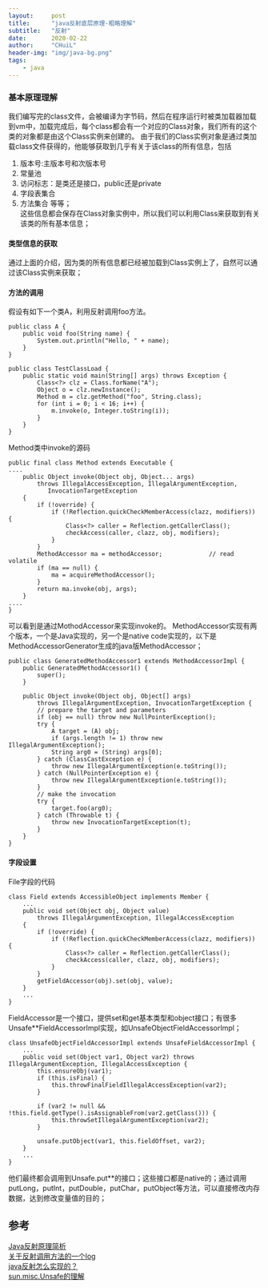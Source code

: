 ```yaml
---
layout:     post
title:      "java反射底层原理-粗略理解"
subtitle:   "反射"
date:       2020-02-22
author:     "CHuiL"
header-img: "img/java-bg.png"
tags:
    - java
---
```



### 基本原理理解
我们编写完的class文件，会被编译为字节码，然后在程序运行时被类加载器加载到vm中，加载完成后，每个class都会有一个对应的Class对象，我们所有的这个类的对象都是由这个Class实例来创建的。
由于我们的Class实例对象是通过类加载class文件获得的，他能够获取到几乎有关于该class的所有信息，包括
1. 版本号:主版本号和次版本号
2. 常量池
3. 访问标志：是类还是接口，public还是private
4. 字段表集合
5. 方法集合
等等；  
这些信息都会保存在Class对象实例中，所以我们可以利用Class来获取到有关该类的所有基本信息；


#### 类型信息的获取
通过上面的介绍，因为类的所有信息都已经被加载到Class实例上了，自然可以通过该Class实例来获取；

#### 方法的调用
假设有如下一个类A，利用反射调用foo方法。
```
public class A {  
    public void foo(String name) {  
        System.out.println("Hello, " + name);  
    }  
} 

public class TestClassLoad {  
    public static void main(String[] args) throws Exception {  
        Class<?> clz = Class.forName("A");  
        Object o = clz.newInstance();  
        Method m = clz.getMethod("foo", String.class);  
        for (int i = 0; i < 16; i++) {  
            m.invoke(o, Integer.toString(i));  
        }  
    }  
}  
```
Method类中invoke的源码

```
public final class Method extends Executable {
....
    public Object invoke(Object obj, Object... args)
        throws IllegalAccessException, IllegalArgumentException,
           InvocationTargetException
    {
        if (!override) {
            if (!Reflection.quickCheckMemberAccess(clazz, modifiers)) {
                Class<?> caller = Reflection.getCallerClass();
                checkAccess(caller, clazz, obj, modifiers);
            }
        }
        MethodAccessor ma = methodAccessor;             // read volatile
        if (ma == null) {
            ma = acquireMethodAccessor();
        }
        return ma.invoke(obj, args);
    }
....
}
```
可以看到是通过MothodAccessor来实现invoke的。
MethodAccessor实现有两个版本，一个是Java实现的，另一个是native code实现的，以下是MethodAccessorGenerator生成的java版MethodAccessor；

```
public class GeneratedMethodAccessor1 extends MethodAccessorImpl {      
    public GeneratedMethodAccessor1() {  
        super();  
    }  
      
    public Object invoke(Object obj, Object[] args)     
        throws IllegalArgumentException, InvocationTargetException {  
        // prepare the target and parameters  
        if (obj == null) throw new NullPointerException();  
        try {  
            A target = (A) obj;  
            if (args.length != 1) throw new IllegalArgumentException();  
            String arg0 = (String) args[0];  
        } catch (ClassCastException e) {  
            throw new IllegalArgumentException(e.toString());  
        } catch (NullPointerException e) {  
            throw new IllegalArgumentException(e.toString());  
        }  
        // make the invocation  
        try {  
            target.foo(arg0); 
        } catch (Throwable t) {  
            throw new InvocationTargetException(t);  
        }  
    }  
}  
```

#### 字段设置
File字段的代码
```
class Field extends AccessibleObject implements Member {
    ...
    public void set(Object obj, Object value)
        throws IllegalArgumentException, IllegalAccessException
    {
        if (!override) {
            if (!Reflection.quickCheckMemberAccess(clazz, modifiers)) {
                Class<?> caller = Reflection.getCallerClass();
                checkAccess(caller, clazz, obj, modifiers);
            }
        }
        getFieldAccessor(obj).set(obj, value);
    }
    ...
}
```
FieldAccessor是一个接口，提供set和get基本类型和object接口；有很多Unsafe**FieldAccessorImpl实现，如UnsafeObjectFieldAccessorImpl；
```
class UnsafeObjectFieldAccessorImpl extends UnsafeFieldAccessorImpl {
    ...
    public void set(Object var1, Object var2) throws IllegalArgumentException, IllegalAccessException {
        this.ensureObj(var1);
        if (this.isFinal) {
            this.throwFinalFieldIllegalAccessException(var2);
        }

        if (var2 != null && !this.field.getType().isAssignableFrom(var2.getClass())) {
            this.throwSetIllegalArgumentException(var2);
        }

        unsafe.putObject(var1, this.fieldOffset, var2);
    }
    ...
}
```
他们最终都会调用到Unsafe.put**的接口；这些接口都是native的；通过调用putLong，putInt，putDouble，putChar，putObject等方法，可以直接修改内存数据，达到修改变量值的目的；


## 参考
[Java反射原理简析](http://www.fanyilun.me/2015/10/29/Java%E5%8F%8D%E5%B0%84%E5%8E%9F%E7%90%86/)  
[关于反射调用方法的一个log](https://www.iteye.com/blog/rednaxelafx-548536)  
[java反射怎么实现的？](https://www.zhihu.com/question/46883050)  
[sun.misc.Unsafe的理解](https://www.cnblogs.com/chenpi/p/5389254.html)